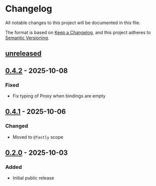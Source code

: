 # Changelog

All notable changes to this project will be documented in this file.

The format is based on [Keep a Changelog](https://keepachangelog.com/en/1.0.0/),
and this project adheres to [Semantic Versioning](https://semver.org/spec/v2.0.0.html).

## [unreleased]

## [0.4.2] - 2025-10-08

### Fixed

- Fix typing of Proxy when bindings are empty

## [0.4.1] - 2025-10-06

### Changed

- Moved to `@fastly` scope

## [0.2.0] - 2025-10-03

### Added

- Initial public release

[unreleased]: https://github.com/fastly/compute-js-context/compare/v0.4.2...HEAD
[0.4.2]: https://github.com/fastly/compute-js-context/compare/v0.4.1...v0.4.2
[0.4.1]: https://github.com/fastly/compute-js-context/compare/v0.2.0...v0.4.1
[0.2.0]: https://github.com/fastly/compute-js-context/releases/tag/v0.2.0
